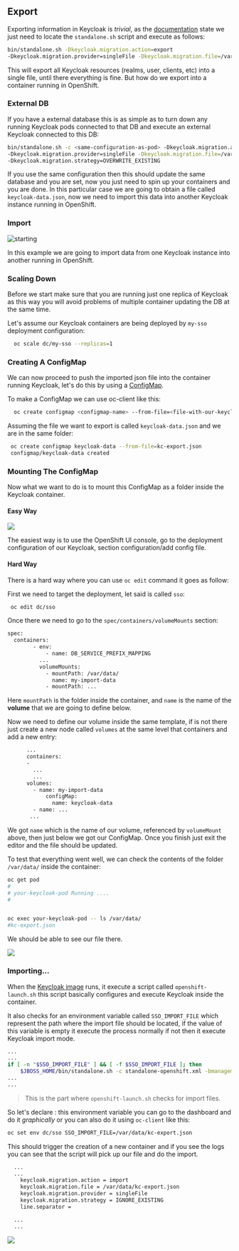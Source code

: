 ## Export

Exporting information in Keycloak is *trivial*, as the [documentation](https://www.keycloak.org/docs/2.5/server_admin/topics/export-import.html) state we just need to locate the ``standalone.sh`` script and execute as follows: 


```sh
bin/standalone.sh -Dkeycloak.migration.action=export
-Dkeycloak.migration.provider=singleFile -Dkeycloak.migration.file=/var/tmp/keycloak-data.json
```

This will export all Keycloak resources (realms, user, clients, etc) into a single file, until there everything is fine. But how do we export into a container running in OpenShift. 


### External DB

If you have a external database this is as simple as to turn down any running Keycloak pods connected to that DB and execute an external Keycloak connected to this DB: 

```sh
bin/standalone.sh -c <same-configuration-as-pod> -Dkeycloak.migration.action=import
-Dkeycloak.migration.provider=singleFile -Dkeycloak.migration.file=/var/tmp/keycloak-data.json
-Dkeycloak.migration.strategy=OVERWRITE_EXISTING
``` 

If you use the same configuration then this should update the same database and you are set, now you just need to spin up your containers and you are done. In this particular case we are going to obtain a file called ``keycloak-data.json``, now we need to import this data into another Keycloak instance running in OpenShift. 

### Import 

![starting](https://github.com/cesarvr/keycloak-examples/blob/master/import-export/img/begin.gif?raw=true)

In this example we are going to import data from one Keycloak instance into another running in OpenShift.  

### Scaling Down 

Before we start make sure that you are running just one replica of Keycloak as this way you will avoid problems of multiple container updating the DB at the same time. 

Let's assume our Keycloak containers are being deployed by ``my-sso`` deployment configuration: 

```sh
  oc scale dc/my-sso --replicas=1
```

### Creating A ConfigMap

We can now proceed to push the imported json file into the container running Keycloak, let's do this by using a [ConfigMap](https://kubernetes.io/docs/tasks/configure-pod-container/configure-pod-configmap/#add-configmap-data-to-a-volume).

To make a ConfigMap we can use oc-client like this: 

```sh
  oc create configmap <configmap-name> --from-file=<file-with-our-keycloak-data>
```

Assuming the file we want to export is called ``keycloak-data.json`` and we are in the same folder: 

```sh 
 oc create configmap keycloak-data --from-file=kc-export.json
 configmap/keycloak-data created
```


### Mounting The ConfigMap

Now what we want to do is to mount this ConfigMap as a folder inside the Keycloak container.  

#### Easy Way 

![](https://github.com/cesarvr/keycloak-examples/blob/master/import-export/img/mounting_volume.gif?raw=true)

The easiest way is to use the OpenShift UI console, go to the deployment configuration of our Keycloak, section configuration/add config file.


#### Hard Way 

There is a hard way where you can use ``oc edit`` command it goes as follow: 


First we need to target the deployment, let said is called ``sso``: 

```sh
 oc edit dc/sso
```

Once there we need to go to the ```spec/containers/volumeMounts``` section: 

```xml
spec:
  containers:
        - env:
            - name: DB_SERVICE_PREFIX_MAPPING
          ...
          volumeMounts:
            - mountPath: /var/data/
              name: my-import-data
            - mountPath: ...
```

Here ``mountPath`` is the folder inside the container, and ``name`` is the name of the **volume** that we are going to define below.  


Now we need to define our volume inside the same template, if is not there just create a new node called ``volumes`` at the same level that containers and add a new entry: 

```xml
      ...
      containers:
      - 
        ...
        ...
      volumes:
        - name: my-import-data
            configMap:
              name: keycloak-data
        - name: ...
       ...
```

We got ``name`` which is the name of our volume, referenced by ``volumeMount`` above, then just below we got our ConfigMap. Once you finish just exit the editor and the file should be updated. 

To test that everything went well, we can check the contents of the folder ``/var/data/`` inside the container: 

```sh
oc get pod 
#
# your-keycloak-pod Running ....
#


oc exec your-keycloak-pod -- ls /var/data/
#kc-export.json
```

We should be able to see our file there.

![](https://github.com/cesarvr/keycloak-examples/blob/master/import-export/img/check_volume.gif?raw=true)


### Importing... 

When the [Keycloak image](https://access.redhat.com/containers/?tab=overview#/registry.access.redhat.com/redhat-sso-7/sso73-openshift) runs, it execute a script called ``openshift-launch.sh`` this script basically configures and execute Keycloak inside the container. 

It also checks for an environment variable called ``SSO_IMPORT_FILE`` which represent the path where the import file should be located, if the value of this variable is empty it execute the process normally if not then it execute Keycloak import mode. 

```sh
...
...
if [ -n "$SSO_IMPORT_FILE" ] && [ -f $SSO_IMPORT_FILE ]; then
    $JBOSS_HOME/bin/standalone.sh -c standalone-openshift.xml -bmanagement 127.0.0.1 $JBOSS_HA_ARGS ${JBOSS_MESSAGING_ARGS} -Dkeycloak.migration.action=import -Dkeycloak.migration.provider=singleFile
...
...
```

> This is the part where ``openshift-launch.sh`` checks for import files.

So let's declare : this environment variable you can go to the dashboard and do it *graphically* or you can also do it using ``oc-client`` like this: 

```sh
oc set env dc/sso SSO_IMPORT_FILE=/var/data/kc-export.json
```

This should trigger the creation of a new container and if you see the logs you can see that the script will pick up our file and do the import. 

```sh
  ...
  ...
	keycloak.migration.action = import
	keycloak.migration.file = /var/data/kc-export.json
	keycloak.migration.provider = singleFile
	keycloak.migration.strategy = IGNORE_EXISTING
	line.separator =

  ...
  ...
```

![](https://github.com/cesarvr/keycloak-examples/blob/master/import-export/img/final.gif?raw=true)



















 


















